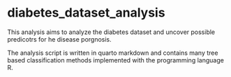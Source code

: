 # diabetes_dataset_analysis

This analysis aims to analyze the diabetes dataset and uncover possible predicotrs for he disease porgnosis. 

The analysis script is written in quarto markdown and contains many tree based classification methods implemented with the programming language R. 
